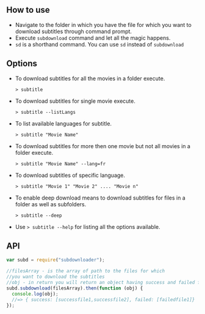## How to use

- Navigate to the folder in which you have the file for which you want to download subtitles through command prompt.
- Execute `subdownload` command and let all the magic happens.
- `sd` is a shorthand command. You can use `sd` instead of `subdownload`

## Options

- To download subtitles for all the movies in a folder execute.

  `> subtitle`

- To download subtitles for single movie execute.

  `> subtitle --listLangs`

- To list available languages for subtitle.

  `> subtitle "Movie Name"`

- To download subtitles for more then one movie but not all movies in a folder execute.

  `> subtitle "Movie Name" --lang=fr`

- To download subtitles of specific language.

  `> subtitle "Movie 1" "Movie 2" .... "Movie n"`

- To enable deep download means to download subtitles for files in a folder as well as subfolders.

  `> subtitle --deep`

- Use `> subtitle --help` for listing all the options available.

## API

```js
var subd = require("subdownloader");

//filesArray - is the array of path to the files for which
//you want to download the subtitles
//obj - in return you will return an object having success and failed files array
subd.subdownload(filesArray).then(function (obj) {
  console.log(obj);
  //=> { success: [successfile1,successfile2], failed: [failedfile1]}
});
```
